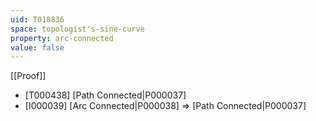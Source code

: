 ```yaml
---
uid: T018836
space: topologist's-sine-curve
property: arc-connected
value: false
---
```

[[Proof]]

* [T000438] [Path Connected|P000037]
* [I000039] [Arc Connected|P000038] => [Path Connected|P000037]

